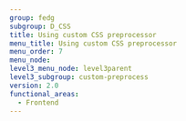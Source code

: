 ```yaml
---
group: fedg
subgroup: D_CSS
title: Using custom CSS preprocessor
menu_title: Using custom CSS preprocessor
menu_order: 7
menu_node:
level3_menu_node: level3parent
level3_subgroup: custom-preprocess
version: 2.0
functional_areas:
  - Frontend
---
```


